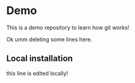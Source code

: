 # Demo

This is a demo repository to learn how git works!

Ok umm deleting some lines here.

## Local installation

this line is edited locally!